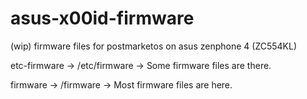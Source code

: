 # asus-x00id-firmware
(wip) firmware files for postmarketos on asus zenphone 4 (ZC554KL) 




etc-firmware → /etc/firmware → Some firmware files are there.

firmware     → /firmware     → Most firmware files are here.
